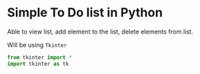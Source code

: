# Simple To Do list in Python

Able to view list, add element to the list, delete elements from list.


Will be using `Tkinter`

```python
from tkinter import *
import tkinter as tk
```